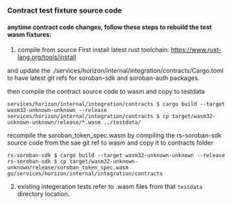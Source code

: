 ### Contract test fixture source code
#### anytime contract code changes, follow these steps to rebuild the test wasm fixtures:

1. compile from source
First install latest rust toolchain:
https://www.rust-lang.org/tools/install 

and update the ./services/horizon/internal/integration/contracts/Cargo.toml to have latest git refs for
soroban-sdk and soroban-auth packages.

then compile the contract source code to wasm and copy to testdata
```
services/horizon/internal/integration/contracts $ cargo build --target wasm32-unknown-unknown --release
services/horizon/internal/integration/contracts $ cp target/wasm32-unknown-unknown/release/*.wasm ../testdata/
```

recompile the soroban_token_spec.wasm by compiling the rs-soroban-sdk source code from the sae git ref to wasm and copy it to contracts folder
```
rs-soroban-sdk $ cargo build --target wasm32-unknown-unknown --release
rs-soroban-sdk $ cp target/wasm32-unknown-unknown/release/soroban_token_spec.wasm go/services/horizon/internal/integration/contracts
```

2. existing integeration tests refer to .wasm files from that `testdata` directory location.

